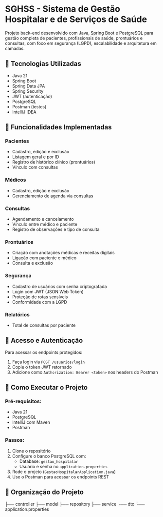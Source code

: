 # SGHSS - Sistema de Gestão Hospitalar e de Serviços de Saúde

Projeto back-end desenvolvido com Java, Spring Boot e PostgreSQL para gestão completa de pacientes, profissionais de saúde, prontuários e consultas, com foco em segurança (LGPD), escalabilidade e arquitetura em camadas.

## 🔧 Tecnologias Utilizadas
- Java 21
- Spring Boot
- Spring Data JPA
- Spring Security
- JWT (autenticação)
- PostgreSQL
- Postman (testes)
- IntelliJ IDEA

## 🏥 Funcionalidades Implementadas

### Pacientes
- Cadastro, edição e exclusão
- Listagem geral e por ID
- Registro de histórico clínico (prontuários)
- Vínculo com consultas

### Médicos
- Cadastro, edição e exclusão
- Gerenciamento de agenda via consultas

### Consultas
- Agendamento e cancelamento
- Vínculo entre médico e paciente
- Registro de observações e tipo de consulta

### Prontuários
- Criação com anotações médicas e receitas digitais
- Ligação com paciente e médico
- Consulta e exclusão

### Segurança
- Cadastro de usuários com senha criptografada
- Login com JWT (JSON Web Token)
- Proteção de rotas sensíveis
- Conformidade com a LGPD

### Relatórios
- Total de consultas por paciente

## 🔐 Acesso e Autenticação
Para acessar os endpoints protegidos:
1. Faça login via `POST /usuarios/login`
2. Copie o token JWT retornado
3. Adicione como `Authorization: Bearer <token>` nos headers do Postman

## 🚀 Como Executar o Projeto

### Pré-requisitos:
- Java 21
- PostgreSQL
- IntelliJ com Maven
- Postman

### Passos:
1. Clone o repositório
2. Configure o banco PostgreSQL com:
    - Database: `gestao_hospitalar`
    - Usuário e senha no `application.properties`
3. Rode o projeto (`GestaoHospitalarApplication.java`)
4. Use o Postman para acessar os endpoints REST

## 📁 Organização do Projeto

├── controller
├── model
├── repository
├── service
├── dto
└── application.properties

